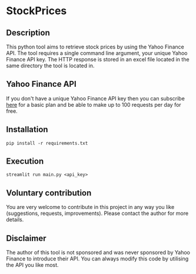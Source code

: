 # StockPrices

## Description

This python tool aims to retrieve stock prices by using the Yahoo Finance API.
The tool requires a single command line argument, your unique Yahoo Finance API key.
The HTTP response is stored in an excel file located in the same directory the tool is located in.

## Yahoo Finance API

If you don't have a unique Yahoo Finance API key then you can subscribe [here](https://www.yahoofinanceapi.com/)
for a basic plan and be able to make up to 100 requests per day for free.

## Installation

```
pip install -r requirements.txt
```

## Execution
```
streamlit run main.py <api_key>
```

## Voluntary contribution

You are very welcome to contribute in this project in any way you like (suggestions, requests, improvements).
Please contact the author for more details.

## Disclaimer

The author of this tool is not sponsored and was never sponsored by Yahoo Finance to introduce their API.
You can always modify this code by utilising the API you like most.
 